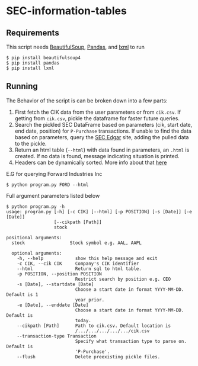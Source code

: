 # SEC-information-tables

## Requirements

This script needs [BeautifulSoup](https://www.crummy.com/software/BeautifulSoup/), [Pandas](https://pandas.pydata.org/), and [lxml](https://lxml.de/) to run
```
$ pip install beautifulsoup4
$ pip install pandas
$ pip install lxml
```

## Running
The Behavior of the script is can be broken down into a few parts:
1. First fetch the CIK data from the user parameters or from `cik.csv`. If getting from `cik.csv`, pickle the dataframe for faster future queries.
2. Search the pickled SEC DataFrame based on parameters (cik, start date, end date, position) for `P-Purchase` transactions. If unable to find the data based on parameters, query the [SEC Edgar](https://www.sec.gov) site, adding the pulled data to the pickle.
3. Return an html table (`--html`) with data found in parameters, an `.html` is created. If no data is found, message indicating situation is printed.
4. Headers can be dynamically sorted. More info about that [here](https://mottie.github.io/tablesorter/docs/)

E.G for querying Forward Industries Inc
```
$ python program.py FORD --html
```

Full argument parameters listed below

```
$ python program.py -h
usage: program.py [-h] [-c CIK] [--html] [-p POSITION] [-s [Date]] [-e [Date]]
                  [--cikpath [Path]]
                  stock

positional arguments:
  stock                 Stock symbol e.g. AAL, AAPL

  optional arguments:
    -h, --help            show this help message and exit
    -c CIK, --cik CIK     Company's CIK identifier
    --html                Return sql to html table.
    -p POSITION, --position POSITION
                          Restrict search by position e.g. CEO
    -s [Date], --startdate [Date]
                          Choose a start date in format YYYY-MM-DD. Default is 1
                          year prior.
    -e [Date], --enddate [Date]
                          Choose a start date in format YYYY-MM-DD. Default is
                          today.
    --cikpath [Path]      Path to cik.csv. Default location is
                          /.../.../.../.../.../cik.csv
    --transaction-type Transaction
                          Specify what transaction type to parse on. Default is
                          'P-Purchase'.
    --flush               Delete preexisting pickle files.
  ```
